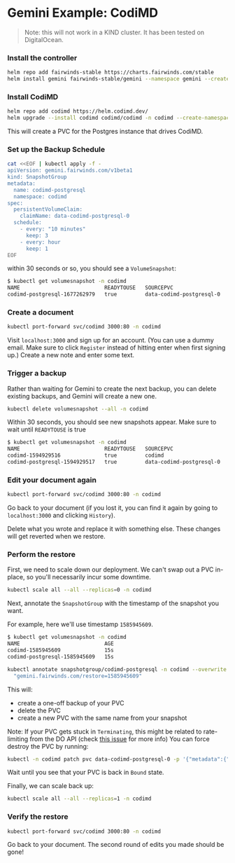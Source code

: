 # Gemini Example: CodiMD
> Note: this will not work in a KIND cluster. It has been tested on DigitalOcean.

### Install the controller
```bash
helm repo add fairwinds-stable https://charts.fairwinds.com/stable
helm install gemini fairwinds-stable/gemini --namespace gemini --create-namespace
```

### Install CodiMD
```bash
helm repo add codimd https://helm.codimd.dev/
helm upgrade --install codimd codimd/codimd -n codimd --create-namespace --set codimd.imageStorePersistentVolume.enabled=false
```

This will create a PVC for the Postgres instance that drives CodiMD.

### Set up the Backup Schedule
```bash
cat <<EOF | kubectl apply -f -
apiVersion: gemini.fairwinds.com/v1beta1
kind: SnapshotGroup
metadata:
  name: codimd-postgresql
  namespace: codimd
spec:
  persistentVolumeClaim:
    claimName: data-codimd-postgresql-0
  schedule:
    - every: "10 minutes"
      keep: 3
    - every: hour
      keep: 1
EOF
```

within 30 seconds or so, you should see a `VolumeSnapshot`:
```bash
$ kubectl get volumesnapshot -n codimd
NAME                           READYTOUSE   SOURCEPVC                  SOURCESNAPSHOTCONTENT   RESTORESIZE   SNAPSHOTCLASS      SNAPSHOTCONTENT                                    CREATIONTIME   AGE
codimd-postgresql-1677262979   true         data-codimd-postgresql-0                           8Gi           do-block-storage   snapcontent-3aff5b51-e0c1-4154-bd93-4b396bf0c16e   12m            12m
```

### Create a document
```bash
kubectl port-forward svc/codimd 3000:80 -n codimd
```

Visit `localhost:3000` and sign up for an account. (You can use a dummy email. Make sure to click `Register` instead of hitting enter when first signing up.) Create a new note and enter some text.

### Trigger a backup
Rather than waiting for Gemini to create the next backup, you can delete existing
backups, and Gemini will create a new one.

```bash
kubectl delete volumesnapshot --all -n codimd
```

Within 30 seconds, you should see new snapshots appear. Make sure to wait until `READYTOUSE` is true
```bash
$ kubectl get volumesnapshot -n codimd
NAME                           READYTOUSE   SOURCEPVC                  SOURCESNAPSHOTCONTENT   RESTORESIZE   SNAPSHOTCLASS      SNAPSHOTCONTENT                                    CREATIONTIME   AGE
codimd-1594929516              true         codimd                                             2Gi           do-block-storage   snapcontent-e75421c6-c4ca-4bbf-81f4-a2fb0706b957   5s             7s
codimd-postgresql-1594929517   true         data-codimd-postgresql-0                           8Gi           do-block-storage   snapcontent-ad71c1f8-af7b-4cdc-85ba-e512a77095a3   4s             6s
```

### Edit your document again
```bash
kubectl port-forward svc/codimd 3000:80 -n codimd
```

Go back to your document (if you lost it, you can find it again by going to
`localhost:3000` and clicking `History`).

Delete what you wrote and replace it with something else. These changes will get reverted when we restore.

### Perform the restore
First, we need to scale down our deployment. We can't swap out a PVC in-place,
so you'll necessarily incur some downtime.

```bash
kubectl scale all --all --replicas=0 -n codimd
```

Next, annotate the `SnapshotGroup` with the timestamp of the snapshot you want.

For example, here we'll use timestamp `1585945609`.
```bash
$ kubectl get volumesnapshot -n codimd
NAME                           AGE
codimd-1585945609              15s
codimd-postgresql-1585945609   15s
```

```bash
kubectl annotate snapshotgroup/codimd-postgresql -n codimd --overwrite \
  "gemini.fairwinds.com/restore=1585945609"
```

This will:
* create a one-off backup of your PVC
* delete the PVC
* create a new PVC with the same name from your snapshot

Note: If your PVC gets stuck in `Terminating`, this might be related to rate-limiting from the DO API (check [this issue](https://github.com/FairwindsOps/gemini/issues/29) for more info) You can force destroy the PVC by running:

```bash
kubectl -n codimd patch pvc data-codimd-postgresql-0 -p '{"metadata":{"finalizers": []}}' --type=merge
```

Wait until you see that your PVC is back in `Bound` state.

Finally, we can scale back up:
```bash
kubectl scale all --all --replicas=1 -n codimd
```

### Verify the restore
```bash
kubectl port-forward svc/codimd 3000:80 -n codimd
```
Go back to your document. The second round of edits you made should be gone!

